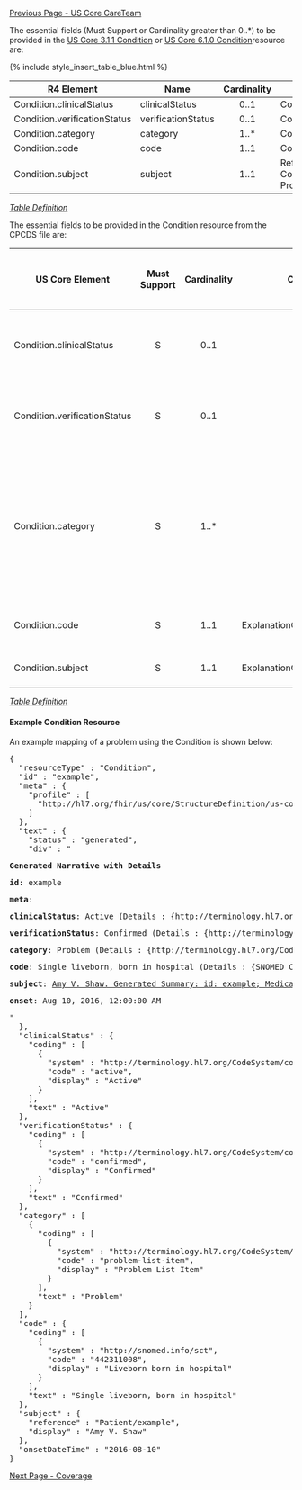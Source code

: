 [Previous Page - US Core CareTeam](USCoreCareTeam.html)

The essential fields (Must Support or Cardinality greater than 0..*) to be provided in the
[US Core 3.1.1 Condition]({{site.data.fhir.ver.uscore3}}/StructureDefinition-us-core-condition.html) or
[US Core 6.1.0 Condition]({{site.data.fhir.ver.uscore6}}/StructureDefinition-us-core-condition.html)resource are:

{% include style_insert_table_blue.html %}

| R4 Element                   | Name                | Cardinality | Type                               |
|------------------------------|---------------------|:-----------:|------------------------------------|
| Condition.clinicalStatus     |  clinicalStatus     |     0..1    | CodeableConcept                    |
| Condition.verificationStatus |  verificationStatus |     0..1    | CodeableConcept                    |
| Condition.category           |  category           |     1..*    | CodeableConcept                    |
| Condition.code               |  code               |     1..1    | CodeableConcept                    |
| Condition.subject            |  subject            |     1..1    | Reference(US Core Patient Profile) |

<i>[Table Definition](index.html#mapping-adjudicated-claims-and-encounter-information-to-clinical-resources)</i>

The essential fields to be provided in the Condition resource from the CPCDS file are:

| US Core Element               | Must Support | Cardinality | CARIN-BB Element                         | CPCDS Element Mapping or Implementer Note                                                                                                      |
|-------------------------------|:------------:|:-----------:|------------------------------------------|------------------------------------------------------------------------------------------------------------------------------------------------|
| Condition.clinicalStatus      |       S      |     0..1    |                                          | . Note: active \| recurrence \| relapse \| inactive \| remission \| resolved                                                                   |
| Condition.verificationStatus  |       S      |     0..1    |                                          | . Note: active \| recurrence \| relapse \| inactive \| remission \| resolved                                                                   |
| Condition.category            |       S      |     1..*    |                                          | . Note: Based on Diagnosis from claim pick appropriate condition category from: [problem-list-item \| encounter-diagnosis \| health-concern]     |
| Condition.code                |       S      |     1..1    | ExplanationOfBenefit.diagnosis.diagnosis | [{"6, 7, 8, 21, 22, 23, 30":"Diagnosis Code"}]                                                                                                                   |
| Condition.subject             |       S      |     1..1    | ExplanationOfBenefit.patient             | [{"Ref (1)":"Member id"}]                                                                                                                       |

<i>[Table Definition](index.html#mapping-adjudicated-claims-and-encounter-information-to-clinical-resources)</i>

#### Example Condition Resource

An example mapping of a problem using the Condition is shown below:

<pre>
{
  "resourceType" : "Condition",
  "id" : "example",
  "meta" : {
    "profile" : [
      "http://hl7.org/fhir/us/core/StructureDefinition/us-core-condition"
    ]
  },
  "text" : {
    "status" : "generated",
    "div" : "<div xmlns=\"http://www.w3.org/1999/xhtml\"><p><b>Generated Narrative with Details</b></p><p><b>id</b>: example</p><p><b>meta</b>: </p><p><b>clinicalStatus</b>: Active <span style=\"background: LightGoldenRodYellow\">(Details : {http://terminology.hl7.org/CodeSystem/condition-clinical code 'active' = 'Active', given as 'Active'})</span></p><p><b>verificationStatus</b>: Confirmed <span style=\"background: LightGoldenRodYellow\">(Details : {http://terminology.hl7.org/CodeSystem/condition-ver-status code 'confirmed' = 'Confirmed', given as 'Confirmed'})</span></p><p><b>category</b>: Problem <span style=\"background: LightGoldenRodYellow\">(Details : {http://terminology.hl7.org/CodeSystem/condition-category code 'problem-list-item' = 'Problem List Item', given as 'Problem List Item'})</span></p><p><b>code</b>: Single liveborn, born in hospital <span style=\"background: LightGoldenRodYellow\">(Details : {SNOMED CT code '442311008' = 'Liveborn born in hospital', given as 'Liveborn born in hospital'})</span></p><p><b>subject</b>: <a href=\"Patient-example.html\">Amy V. Shaw. Generated Summary: id: example; Medical Record Number = 1032702 (USUAL); active; Amy V. Shaw ; ph: 555-555-5555(HOME), amy.shaw@example.com; gender: female; birthDate: Feb 20, 2007</a></p><p><b>onset</b>: Aug 10, 2016, 12:00:00 AM</p></div>"
  },
  "clinicalStatus" : {
    "coding" : [
      {
        "system" : "http://terminology.hl7.org/CodeSystem/condition-clinical",
        "code" : "active",
        "display" : "Active"
      }
    ],
    "text" : "Active"
  },
  "verificationStatus" : {
    "coding" : [
      {
        "system" : "http://terminology.hl7.org/CodeSystem/condition-ver-status",
        "code" : "confirmed",
        "display" : "Confirmed"
      }
    ],
    "text" : "Confirmed"
  },
  "category" : [
    {
      "coding" : [
        {
          "system" : "http://terminology.hl7.org/CodeSystem/condition-category",
          "code" : "problem-list-item",
          "display" : "Problem List Item"
        }
      ],
      "text" : "Problem"
    }
  ],
  "code" : {
    "coding" : [
      {
        "system" : "http://snomed.info/sct",
        "code" : "442311008",
        "display" : "Liveborn born in hospital"
      }
    ],
    "text" : "Single liveborn, born in hospital"
  },
  "subject" : {
    "reference" : "Patient/example",
    "display" : "Amy V. Shaw"
  },
  "onsetDateTime" : "2016-08-10"
}
</pre>



[Next Page - Coverage](coverage.html)
